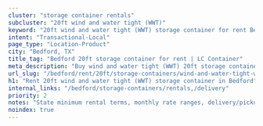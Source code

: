 ```yaml
---
cluster: "storage container rentals"
subcluster: "20ft wind and water tight (WWT)"
keyword: "20ft wind and water tight (WWT) storage container for rent Bedford, TX"
intent: "Transactional-Local"
page_type: "Location-Product"
city: "Bedford, TX"
title_tag: "Bedford 20ft storage container for rent | LC Container"
meta_description: "Buy wind and water tight (WWT) 20ft storage container rent with local delivery in Bedford, TX. LC Container — local Since 2003. Request a fast quote today."
url_slug: "/bedford/rent/20ft/storage-containers/wind-and-water-tight-wwt"
h1: "Rent 20ft wind and water tight (WWT) storage container in Bedford"
internal_links: "/bedford/storage-containers/rentals,/delivery"
priority: 2
notes: "State minimum rental terms, monthly rate ranges, delivery/pickup fees, service area."
noindex: true
---
```


<!-- TODO: Add unique city/inventory copy, images, and internal links here. -->

